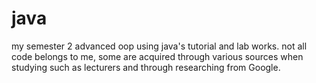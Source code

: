 # java

my semester 2 advanced oop using java's tutorial and lab works. not all code belongs to me, some are acquired 
through various sources when studying such as lecturers and through researching from Google. 
